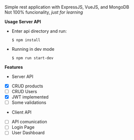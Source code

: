 Simple rest application with ExpressJS, VueJS, and MongoDB<br>
Not 100% funcionality, *just for learning*<br>

**Usage Server API**
* Enter api directory and run:<br>
    ```
    $ npm install
    ```
* Running in dev mode
    ```
    $ npm run start-dev
    ```

**Features**
* Server API
- [x] CRUD products
- [ ] CRUD Users
- [x] JWT implemented
- [ ] Some validations

* Client API
- [ ] API comunication
- [ ] Login Page
- [ ] User Dashboard